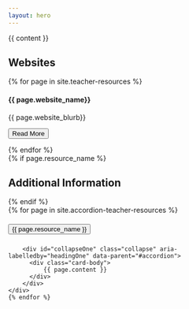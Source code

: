 ```yaml
---
layout: hero
---
```


{{ content }}

<h2>Websites</h2>
<div class="container websites">

  <div class="row">
    {% for page in site.teacher-resources %}
    <div class="col-sm-12 col-md-3 website">
      <div class="website-body">
        <h4>{{ page.website_name}}</h4>
        <p>{{ page.website_blurb}}</p>
        <div class="website-button">
          <form action="{{ page.website_link }}">
          <button class="btn btn-1 btn-1a">Read More</button>
          </form>
        </div>
      </div>
    </div>
    {% endfor %}



  </div>
  </div>

<section>
  <div class="container">
    {% if page.resource_name %}
    <h1>Additional Information</h1>
    {% endif %}
    <br>
    <div id="accordion">
      {% for page in site.accordion-teacher-resources %}
      <div class="card">
        <div class="card-header" id="headingOne">
          <h5 class="accordion-title">
            <button class="btn btn-link collapsed accordion-btn" data-toggle="collapse" data-target="#collapseOne" aria-expanded="true" aria-controls="collapseOne">
              {{ page.resource_name }}
            </button>
          </h5>
        </div>

        <div id="collapseOne" class="collapse" aria-labelledby="headingOne" data-parent="#accordion">
          <div class="card-body">
              {{ page.content }}
          </div>
        </div>
    </div>
    {% endfor %}
  </div>
</section>
